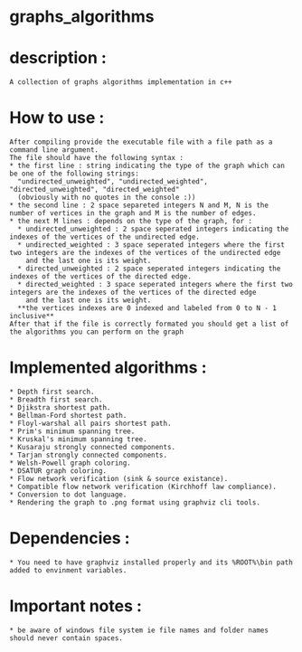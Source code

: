 # **graphs_algorithms**
  # description :
    A collection of graphs algorithms implementation in c++

  # How to use :
    After compiling provide the executable file with a file path as a command line argument.
    The file should have the following syntax :
    * the first line : string indicating the type of the graph which can be one of the following strings:
      "undirected_unweighted", "undirected_weighted", "directed_unweighted", "directed_weighted"
	  (obviously with no quotes in the console :))
	* the second line : 2 space separeted integers N and M, N is the number of vertices in the graph and M is the number of edges.
    * the next M lines : depends on the type of the graph, for :
      * undirected_unweighted : 2 space seperated integers indicating the indexes of the vertices of the undirected edge.
      * undirected_weighted : 3 space seperated integers where the first two integers are the indexes of the vertices of the undirected edge
        and the last one is its weight.
      * directed_unweighted : 2 space seperated integers indicating the indexes of the vertices of the directed edge.
      * directed_weighted : 3 space seperated integers where the first two integers are the indexes of the vertices of the directed edge
        and the last one is its weight.
      **the vertices indexes are 0 indexed and labeled from 0 to N - 1 inclusive**
    After that if the file is correctly formated you should get a list of the algorithms you can perform on the graph
  # Implemented algorithms :
    * Depth first search.
    * Breadth first search.
    * Djikstra shortest path.
    * Bellman-Ford shortest path.
    * Floyl-warshal all pairs shortest path.
    * Prim's minimum spanning tree.
    * Kruskal's minimum spanning tree.
    * Kusaraju strongly connected components.
    * Tarjan strongly connected components.
    * Welsh-Powell graph coloring.
    * DSATUR graph coloring.
	* Flow network verification (sink & source existance).
	* Compatible flow network verification (Kirchhoff law compliance).
	* Conversion to dot language.
	* Rendering the graph to .png format using graphviz cli tools.
  # Dependencies :
    * You need to have graphviz installed properly and its %ROOT%\bin path added to envinment variables.
  # Important notes :
    * be aware of windows file system ie file names and folder names should never contain spaces.
